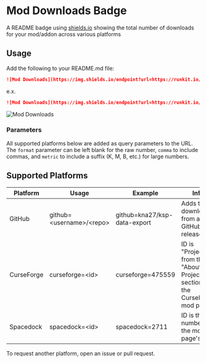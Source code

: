# Mod Downloads Badge
A README badge using [shields.io](https://github.com/badges/shields/) showing the total number of downloads for your mod/addon across various platforms

## Usage
Add the following to your README.md file:
```markdown
![Mod Downloads](https://img.shields.io/endpoint?url=https://runkit.io/kna27/mod-downloads/branches/master?<parameters>)
```
e.x.
```markdown
![Mod Downloads](https://img.shields.io/endpoint?url=https://runkit.io/kna27/mod-downloads/branches/master?github=kna27/ksp-data-export&spacedock=2711&curseforge=475559&format=comma)
```
![Mod Downloads](https://img.shields.io/endpoint?url=https://mod-downloads-38jhfft8pdyq.runkit.sh/?github=kna27/ksp-data-export&spacedock=2711&curseforge=475559&format=comma)
### Parameters
All supported platforms below are added as query parameters to the URL. The `format` parameter can be left blank for the raw number, `comma` to include commas, and `metric` to include a suffix (K, M, B, etc.) for large numbers.

## Supported Platforms
| Platform | Usage | Example | Info |
| --- | --- | --- | --- |
| GitHub | github=\<username>/\<repo> | github=kna27/ksp-data-export | Adds total downloads from all GitHub releases |
| CurseForge | curseforge=\<id> | curseforge=475559 | ID is "Project ID" from the "About Project" section on the CurseForge mod page |
| Spacedock | spacedock=\<id> | spacedock=2711 | ID is the number in the mod page's URL |


To request another platform, open an issue or pull request.